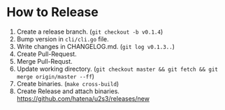 # How to Release

1. Create a release branch. (`git checkout -b v0.1.4`)
2. Bump version in `cli/cli.go` file.
3. Write changes in CHANGELOG.md. (`git log v0.1.3..`)
4. Create Pull-Request.
5. Merge Pull-Requst.
6. Update working directory. (`git checkout master && git fetch && git merge origin/master --ff`)
7. Create binaries. (`make cross-build`)
8. Create Release and attach binaries. https://github.com/hatena/u2s3/releases/new

